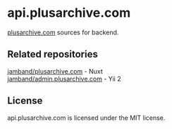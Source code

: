 # api.plusarchive.com

[plusarchive.com](https://plusarchive.com) sources for backend.

## Related repositories

[jamband/plusarchive.com](https://github.com/jamband/plusarchive.com) - Nuxt  
[jamband/admin.plusarchive.com](https://github.com/jamband/admin.plusarchive.com) - Yii 2

## License
api.plusarchive.com is licensed under the MIT license.
